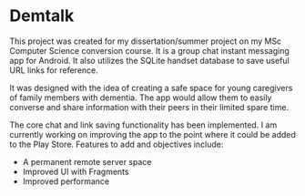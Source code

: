 # Demtalk

This project was created for my dissertation/summer project on my MSc Computer Science conversion course. It is a group chat instant messaging app for Android. It also utilizes the SQLite handset database to save useful URL links for reference.

It was designed with the idea of creating a safe space for young caregivers of family members with dementia. The app would allow them to easily converse and share information with their peers in their limited spare time.

The core chat and link saving functionality has been implemented. I am currently working on improving the app to the point where it could be added to the Play Store. Features to add and objectives include:

- A permanent remote server space
- Improved UI with Fragments
- Improved performance
